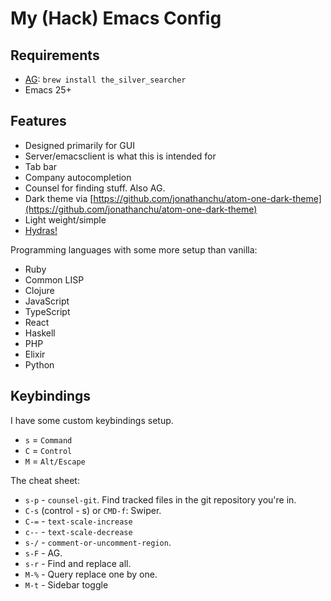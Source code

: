 # My (Hack) Emacs Config

## Requirements

- [AG](https://github.com/ggreer/the_silver_searcher): `brew install the_silver_searcher`
- Emacs 25+

## Features

- Designed primarily for GUI
- Server/emacsclient is what this is intended for
- Tab bar
- Company autocompletion
- Counsel for finding stuff. Also AG.
- Dark theme via [https://github.com/jonathanchu/atom-one-dark-theme](https://github.com/jonathanchu/atom-one-dark-theme)
- Light weight/simple
- [Hydras!](https://github.com/abo-abo/hydra)

Programming languages with some more setup than vanilla:

- Ruby
- Common LISP
- Clojure
- JavaScript
- TypeScript
- React
- Haskell
- PHP
- Elixir
- Python

## Keybindings

I have some custom keybindings setup.

- `s` = `Command`
- `C` = `Control`
- `M` = `Alt/Escape`

The cheat sheet:

- `s-p` - `counsel-git`. Find tracked files in the git repository you're in.
- `C-s` (control - s) or `CMD-f`: Swiper.
- `C-=` - `text-scale-increase`
- `c--` - `text-scale-decrease`
- `s-/` - `comment-or-uncomment-region`.
- `s-F` - AG.
- `s-r` - Find and replace all.
- `M-%` - Query replace one by one.
- `M-t` - Sidebar toggle
